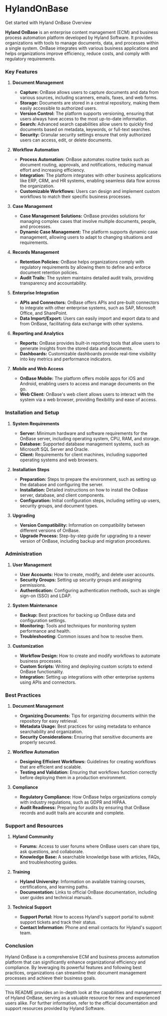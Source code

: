 # HylandOnBase
Get started with Hyland OnBase
Overview

**Hyland OnBase** is an enterprise content management (ECM) and business process automation platform developed by Hyland Software. It provides organizations with tools to manage documents, data, and processes within a single system. OnBase integrates with various business applications and helps organizations improve efficiency, reduce costs, and comply with regulatory requirements.

### Key Features

1. **Document Management**
   - **Capture:** OnBase allows users to capture documents and data from various sources, including scanners, emails, faxes, and web forms.
   - **Storage:** Documents are stored in a central repository, making them easily accessible to authorized users.
   - **Version Control:** The platform supports versioning, ensuring that users always have access to the most up-to-date information.
   - **Search:** Advanced search capabilities allow users to quickly find documents based on metadata, keywords, or full-text searches.
   - **Security:** Granular security settings ensure that only authorized users can access, edit, or delete documents.

2. **Workflow Automation**
   - **Process Automation:** OnBase automates routine tasks such as document routing, approvals, and notifications, reducing manual effort and increasing efficiency.
   - **Integration:** The platform integrates with other business applications like ERP, CRM, and HR systems, enabling seamless data flow across the organization.
   - **Customizable Workflows:** Users can design and implement custom workflows to match their specific business processes.

3. **Case Management**
   - **Case Management Solutions:** OnBase provides solutions for managing complex cases that involve multiple documents, people, and processes.
   - **Dynamic Case Management:** The platform supports dynamic case management, allowing users to adapt to changing situations and requirements.

4. **Records Management**
   - **Retention Policies:** OnBase helps organizations comply with regulatory requirements by allowing them to define and enforce document retention policies.
   - **Audit Trails:** The system maintains detailed audit trails, providing transparency and accountability.

5. **Enterprise Integration**
   - **APIs and Connectors:** OnBase offers APIs and pre-built connectors to integrate with other enterprise systems, such as SAP, Microsoft Office, and SharePoint.
   - **Data Import/Export:** Users can easily import and export data to and from OnBase, facilitating data exchange with other systems.

6. **Reporting and Analytics**
   - **Reports:** OnBase provides built-in reporting tools that allow users to generate insights from the stored data and documents.
   - **Dashboards:** Customizable dashboards provide real-time visibility into key metrics and performance indicators.

7. **Mobile and Web Access**
   - **OnBase Mobile:** The platform offers mobile apps for iOS and Android, enabling users to access and manage documents on the go.
   - **Web Client:** OnBase's web client allows users to interact with the system via a web browser, providing flexibility and ease of access.

### Installation and Setup

1. **System Requirements**
   - **Server:** Minimum hardware and software requirements for the OnBase server, including operating system, CPU, RAM, and storage.
   - **Database:** Supported database management systems, such as Microsoft SQL Server and Oracle.
   - **Client:** Requirements for client machines, including supported operating systems and web browsers.

2. **Installation Steps**
   - **Preparation:** Steps to prepare the environment, such as setting up the database and configuring the server.
   - **Installation:** Detailed instructions on how to install the OnBase server, database, and client components.
   - **Configuration:** Initial configuration steps, including setting up users, security groups, and document types.

3. **Upgrading**
   - **Version Compatibility:** Information on compatibility between different versions of OnBase.
   - **Upgrade Process:** Step-by-step guide for upgrading to a newer version of OnBase, including backup and migration procedures.

### Administration

1. **User Management**
   - **User Accounts:** How to create, modify, and delete user accounts.
   - **Security Groups:** Setting up security groups and assigning permissions.
   - **Authentication:** Configuring authentication methods, such as single sign-on (SSO) and LDAP.

2. **System Maintenance**
   - **Backup:** Best practices for backing up OnBase data and configuration settings.
   - **Monitoring:** Tools and techniques for monitoring system performance and health.
   - **Troubleshooting:** Common issues and how to resolve them.

3. **Customization**
   - **Workflow Design:** How to create and modify workflows to automate business processes.
   - **Custom Scripts:** Writing and deploying custom scripts to extend OnBase functionality.
   - **Integration:** Setting up integrations with other enterprise systems using APIs and connectors.

### Best Practices

1. **Document Management**
   - **Organizing Documents:** Tips for organizing documents within the repository for easy retrieval.
   - **Metadata Usage:** Best practices for using metadata to enhance searchability and organization.
   - **Security Considerations:** Ensuring that sensitive documents are properly secured.

2. **Workflow Automation**
   - **Designing Efficient Workflows:** Guidelines for creating workflows that are efficient and scalable.
   - **Testing and Validation:** Ensuring that workflows function correctly before deploying them in a production environment.

3. **Compliance**
   - **Regulatory Compliance:** How OnBase helps organizations comply with industry regulations, such as GDPR and HIPAA.
   - **Audit Readiness:** Preparing for audits by ensuring that OnBase records and audit trails are accurate and complete.

### Support and Resources

1. **Hyland Community**
   - **Forums:** Access to user forums where OnBase users can share tips, ask questions, and collaborate.
   - **Knowledge Base:** A searchable knowledge base with articles, FAQs, and troubleshooting guides.

2. **Training**
   - **Hyland University:** Information on available training courses, certifications, and learning paths.
   - **Documentation:** Links to official OnBase documentation, including user guides and technical manuals.

3. **Technical Support**
   - **Support Portal:** How to access Hyland's support portal to submit support tickets and track their status.
   - **Contact Information:** Phone and email contacts for Hyland's support team.

### Conclusion

Hyland OnBase is a comprehensive ECM and business process automation platform that can significantly enhance organizational efficiency and compliance. By leveraging its powerful features and following best practices, organizations can streamline their document management processes and achieve their business goals.

---

This README provides an in-depth look at the capabilities and management of Hyland OnBase, serving as a valuable resource for new and experienced users alike. For further information, refer to the official documentation and support resources provided by Hyland Software.
